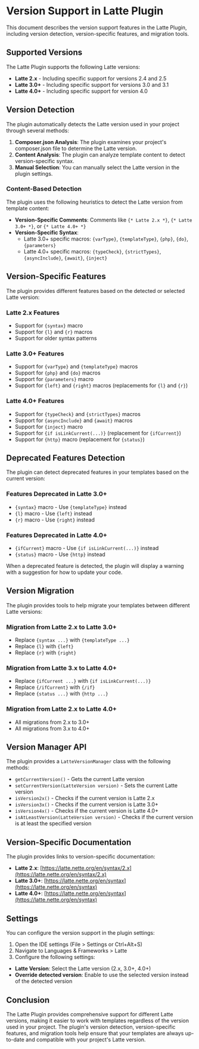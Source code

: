 # Version Support in Latte Plugin

This document describes the version support features in the Latte Plugin, including version detection, version-specific features, and migration tools.

## Supported Versions

The Latte Plugin supports the following Latte versions:

- **Latte 2.x** - Including specific support for versions 2.4 and 2.5
- **Latte 3.0+** - Including specific support for versions 3.0 and 3.1
- **Latte 4.0+** - Including specific support for version 4.0

## Version Detection

The plugin automatically detects the Latte version used in your project through several methods:

1. **Composer.json Analysis**: The plugin examines your project's composer.json file to determine the Latte version.
2. **Content Analysis**: The plugin can analyze template content to detect version-specific syntax.
3. **Manual Selection**: You can manually select the Latte version in the plugin settings.

### Content-Based Detection

The plugin uses the following heuristics to detect the Latte version from template content:

- **Version-Specific Comments**: Comments like `{* Latte 2.x *}`, `{* Latte 3.0+ *}`, or `{* Latte 4.0+ *}`
- **Version-Specific Syntax**:
  - Latte 3.0+ specific macros: `{varType}`, `{templateType}`, `{php}`, `{do}`, `{parameters}`
  - Latte 4.0+ specific macros: `{typeCheck}`, `{strictTypes}`, `{asyncInclude}`, `{await}`, `{inject}`

## Version-Specific Features

The plugin provides different features based on the detected or selected Latte version:

### Latte 2.x Features

- Support for `{syntax}` macro
- Support for `{l}` and `{r}` macros
- Support for older syntax patterns

### Latte 3.0+ Features

- Support for `{varType}` and `{templateType}` macros
- Support for `{php}` and `{do}` macros
- Support for `{parameters}` macro
- Support for `{left}` and `{right}` macros (replacements for `{l}` and `{r}`)

### Latte 4.0+ Features

- Support for `{typeCheck}` and `{strictTypes}` macros
- Support for `{asyncInclude}` and `{await}` macros
- Support for `{inject}` macro
- Support for `{if isLinkCurrent(...)}` (replacement for `{ifCurrent}`)
- Support for `{http}` macro (replacement for `{status}`)

## Deprecated Features Detection

The plugin can detect deprecated features in your templates based on the current version:

### Features Deprecated in Latte 3.0+

- `{syntax}` macro - Use `{templateType}` instead
- `{l}` macro - Use `{left}` instead
- `{r}` macro - Use `{right}` instead

### Features Deprecated in Latte 4.0+

- `{ifCurrent}` macro - Use `{if isLinkCurrent(...)}` instead
- `{status}` macro - Use `{http}` instead

When a deprecated feature is detected, the plugin will display a warning with a suggestion for how to update your code.

## Version Migration

The plugin provides tools to help migrate your templates between different Latte versions:

### Migration from Latte 2.x to Latte 3.0+

- Replace `{syntax ...}` with `{templateType ...}`
- Replace `{l}` with `{left}`
- Replace `{r}` with `{right}`

### Migration from Latte 3.x to Latte 4.0+

- Replace `{ifCurrent ...}` with `{if isLinkCurrent(...)}`
- Replace `{/ifCurrent}` with `{/if}`
- Replace `{status ...}` with `{http ...}`

### Migration from Latte 2.x to Latte 4.0+

- All migrations from 2.x to 3.0+
- All migrations from 3.x to 4.0+

## Version Manager API

The plugin provides a `LatteVersionManager` class with the following methods:

- `getCurrentVersion()` - Gets the current Latte version
- `setCurrentVersion(LatteVersion version)` - Sets the current Latte version
- `isVersion2x()` - Checks if the current version is Latte 2.x
- `isVersion3x()` - Checks if the current version is Latte 3.0+
- `isVersion4x()` - Checks if the current version is Latte 4.0+
- `isAtLeastVersion(LatteVersion version)` - Checks if the current version is at least the specified version

## Version-Specific Documentation

The plugin provides links to version-specific documentation:

- **Latte 2.x**: [https://latte.nette.org/en/syntax/2.x](https://latte.nette.org/en/syntax/2.x)
- **Latte 3.0+**: [https://latte.nette.org/en/syntax](https://latte.nette.org/en/syntax)
- **Latte 4.0+**: [https://latte.nette.org/en/syntax](https://latte.nette.org/en/syntax)

## Settings

You can configure the version support in the plugin settings:

1. Open the IDE settings (File > Settings or Ctrl+Alt+S)
2. Navigate to Languages & Frameworks > Latte
3. Configure the following settings:

- **Latte Version**: Select the Latte version (2.x, 3.0+, 4.0+)
- **Override detected version**: Enable to use the selected version instead of the detected version

## Conclusion

The Latte Plugin provides comprehensive support for different Latte versions, making it easier to work with templates regardless of the version used in your project. The plugin's version detection, version-specific features, and migration tools help ensure that your templates are always up-to-date and compatible with your project's Latte version.